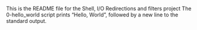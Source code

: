This is the README file for the Shell, I/O Redirections and filters project
The 0-hello_world script prints “Hello, World”, followed by a new line to the standard output.
